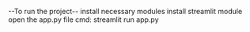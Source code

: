 --To run the project--
install necessary modules
install streamlit module
open the app.py file
cmd: streamlit run app.py

